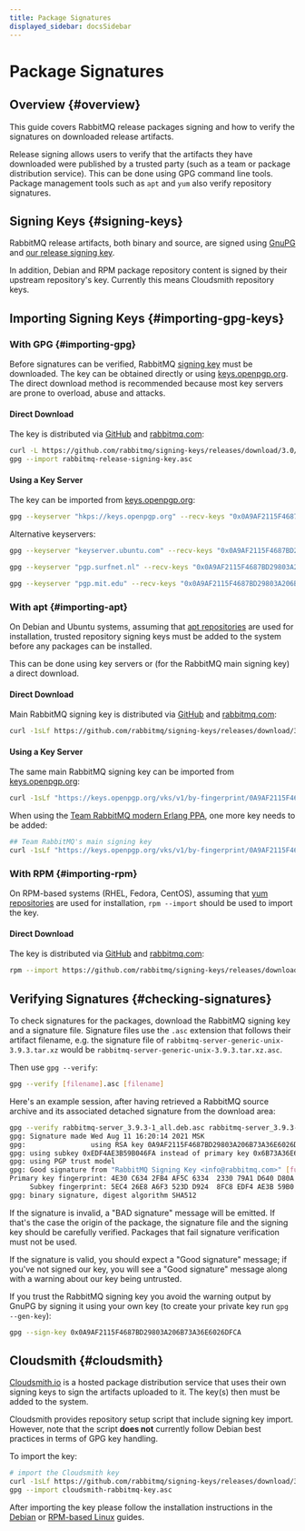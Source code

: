 ```yaml
---
title: Package Signatures
displayed_sidebar: docsSidebar
---
```

<!--
Copyright (c) 2005-2024 Broadcom. All Rights Reserved. The term "Broadcom" refers to Broadcom Inc. and/or its subsidiaries.

All rights reserved. This program and the accompanying materials
are made available under the terms of the under the Apache License,
Version 2.0 (the "License”); you may not use this file except in compliance
with the License. You may obtain a copy of the License at

https://www.apache.org/licenses/LICENSE-2.0

Unless required by applicable law or agreed to in writing, software
distributed under the License is distributed on an "AS IS" BASIS,
WITHOUT WARRANTIES OR CONDITIONS OF ANY KIND, either express or implied.
See the License for the specific language governing permissions and
limitations under the License.
-->

# Package Signatures

## Overview {#overview}

This guide covers RabbitMQ release packages signing and how to verify the signatures on
downloaded release artifacts.

Release signing allows users to verify that the artifacts they have downloaded
were published by a trusted party (such as a team or package distribution
service). This can be done using GPG command line tools. Package management tools such as `apt` and `yum`
also verify repository signatures.

## Signing Keys {#signing-keys}

RabbitMQ release artifacts, both binary and source,
are signed using [GnuPG](http://www.gnupg.org/) and [our release signing key](https://github.com/rabbitmq/signing-keys/releases/download/3.0/rabbitmq-release-signing-key.asc).

In addition, Debian and RPM package repository content is signed by their
upstream repository's key. Currently this means Cloudsmith repository keys.

## Importing Signing Keys {#importing-gpg-keys}

### With GPG {#importing-gpg}

Before signatures can be verified, RabbitMQ [signing key](https://github.com/rabbitmq/signing-keys/releases/download/3.0/rabbitmq-release-signing-key.asc)
must be downloaded. The key can be obtained directly or using [keys.openpgp.org](https://keys.openpgp.org/).
The direct download method is recommended because most key servers are prone to overload, abuse and attacks.

#### Direct Download

The key is distributed via [GitHub](https://github.com/rabbitmq/signing-keys/releases/) and
[rabbitmq.com](https://www.rabbitmq.com/rabbitmq-release-signing-key.asc):

```bash
curl -L https://github.com/rabbitmq/signing-keys/releases/download/3.0/rabbitmq-release-signing-key.asc --output rabbitmq-release-signing-key.asc
gpg --import rabbitmq-release-signing-key.asc
```

#### Using a Key Server

The key can be imported from [keys.openpgp.org](https://keys.openpgp.org/):

```bash
gpg --keyserver "hkps://keys.openpgp.org" --recv-keys "0x0A9AF2115F4687BD29803A206B73A36E6026DFCA"
```

Alternative keyservers:

```bash
gpg --keyserver "keyserver.ubuntu.com" --recv-keys "0x0A9AF2115F4687BD29803A206B73A36E6026DFCA"
```

```bash
gpg --keyserver "pgp.surfnet.nl" --recv-keys "0x0A9AF2115F4687BD29803A206B73A36E6026DFCA"
```

```bash
gpg --keyserver "pgp.mit.edu" --recv-keys "0x0A9AF2115F4687BD29803A206B73A36E6026DFCA"
```

### With apt {#importing-apt}

On Debian and Ubuntu systems, assuming that [apt repositories](./install-debian) are used for installation,
trusted repository signing keys must be added to the system before any packages can be installed.

This can be done using key servers or (for the RabbitMQ main signing key) a direct download.

#### Direct Download

Main RabbitMQ signing key is distributed via [GitHub](https://github.com/rabbitmq/signing-keys/releases/) and
[rabbitmq.com](https://www.rabbitmq.com/rabbitmq-release-signing-key.asc):

```bash
curl -1sLf https://github.com/rabbitmq/signing-keys/releases/download/3.0/rabbitmq-release-signing-key.asc | sudo gpg --dearmor > /usr/share/keyrings/com.rabbitmq.team.gpg
```

#### Using a Key Server

The same main RabbitMQ signing key can be imported from [keys.openpgp.org](https://keys.openpgp.org/):

```bash
curl -1sLf "https://keys.openpgp.org/vks/v1/by-fingerprint/0A9AF2115F4687BD29803A206B73A36E6026DFCA" | sudo gpg --dearmor > /usr/share/keyrings/com.rabbitmq.team.gpg
```

When using the [Team RabbitMQ modern Erlang PPA](https://launchpad.net/~rabbitmq/+archive/ubuntu/rabbitmq-erlang),
one more key needs to be added:

```bash
## Team RabbitMQ's main signing key
curl -1sLf "https://keys.openpgp.org/vks/v1/by-fingerprint/0A9AF2115F4687BD29803A206B73A36E6026DFCA" | sudo gpg --dearmor > /usr/share/keyrings/com.rabbitmq.team.gpg
```

### With RPM {#importing-rpm}

On RPM-based systems (RHEL, Fedora, CentOS), assuming that [yum repositories](./install-rpm) are used for installation,
`rpm --import` should be used to import the key.

#### Direct Download

The key is distributed via [GitHub](https://github.com/rabbitmq/signing-keys/releases/) and
[rabbitmq.com](https://www.rabbitmq.com/rabbitmq-release-signing-key.asc):

```bash
rpm --import https://github.com/rabbitmq/signing-keys/releases/download/3.0/rabbitmq-release-signing-key.asc
```

## Verifying Signatures {#checking-signatures}

To check signatures for the packages, download the RabbitMQ signing key
and a signature file. Signature files use the `.asc` extension that follows their artifact filename,
e.g. the signature file of `rabbitmq-server-generic-unix-3.9.3.tar.xz` would be `rabbitmq-server-generic-unix-3.9.3.tar.xz.asc`.

Then use `gpg --verify`:

```bash
gpg --verify [filename].asc [filename]
```

Here's an example session, after having retrieved a RabbitMQ
source archive and its associated detached signature from
the download area:

```bash
gpg --verify rabbitmq-server_3.9.3-1_all.deb.asc rabbitmq-server_3.9.3-1_all.deb
gpg: Signature made Wed Aug 11 16:20:14 2021 MSK
gpg:                using RSA key 0A9AF2115F4687BD29803A206B73A36E6026DFCA
gpg: using subkey 0xEDF4AE3B59B046FA instead of primary key 0x6B73A36E6026DFCA
gpg: using PGP trust model
gpg: Good signature from "RabbitMQ Signing Key <info@rabbitmq.com>" [full]
Primary key fingerprint: 4E30 C634 2FB4 AF5C 6334  2330 79A1 D640 D80A 61F0
     Subkey fingerprint: 5EC4 26E8 A6F3 523D D924  8FC8 EDF4 AE3B 59B0 46FA
gpg: binary signature, digest algorithm SHA512
```

If the signature is invalid, a "BAD signature"
message will be emitted. If that's the case the origin of the package,
the signature file and the signing key should be carefully verified.
Packages that fail signature verification must not be used.

If the signature is valid, you should expect a "Good
signature" message; if you've not signed our key, you will
see a "Good signature" message along with a warning about
our key being untrusted.

If you trust the RabbitMQ signing key you avoid the warning output by
GnuPG by signing it using your own key (to create your private key run `gpg --gen-key`):

```bash
gpg --sign-key 0x0A9AF2115F4687BD29803A206B73A36E6026DFCA
```


## Cloudsmith {#cloudsmith}

[Cloudsmith.io](https://cloudsmith.io/~rabbitmq/repos/) is a hosted package distribution
service that uses their own signing keys to sign the artifacts uploaded to it. The key(s) then
must be added to the system.

Cloudsmith provides repository setup script that include signing key import. However,
note that the script **does not** currently follow Debian best practices in terms of GPG key handling.

To import the key:

```bash
# import the Cloudsmith key
curl -1sLf https://github.com/rabbitmq/signing-keys/releases/download/3.0/cloudsmith.rabbitmq-server.9F4587F226208342.key -o cloudsmith-rabbitmq-key.asc
gpg --import cloudsmith-rabbitmq-key.asc
```

After importing the key please follow the installation instructions in the [Debian](./install-debian) or [RPM-based Linux](./install-rpm) guides.
